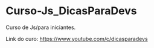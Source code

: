 # Curso-Js_DicasParaDevs

Curso de Js/para iniciantes.

Link do curo: https://www.youtube.com/c/dicasparadevs

